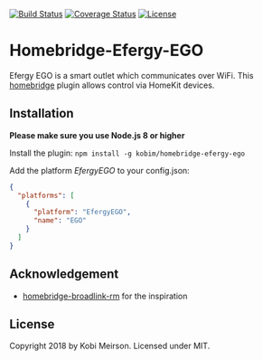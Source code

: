 [![Build Status](https://travis-ci.com/kobim/homebridge-efergy-ego.svg?branch=master)](https://travis-ci.com/kobim/homebridge-efergy-ego)
[![Coverage Status](https://coveralls.io/repos/github/kobim/homebridge-efergy-ego/badge.svg?branch=master)](https://coveralls.io/github/kobim/homebridge-efergy-ego?branch=master)
[![License](http://img.shields.io/:license-mit-blue.svg)](http://doge.mit-license.org)

# Homebridge-Efergy-EGO

Efergy EGO is a smart outlet which communicates over WiFi. This [homebridge](https://github.com/nfarina/homebridge) plugin allows control via HomeKit devices.

## Installation

**Please make sure you use Node.js 8 or higher**

Install the plugin:
```npm install -g kobim/homebridge-efergy-ego```

Add the platform _EfergyEGO_ to your config.json:
```json
{
  "platforms": [
    {
      "platform": "EfergyEGO",
      "name": "EGO"
    }
  ]
}
```

## Acknowledgement
- [homebridge-broadlink-rm](https://github.com/lprhodes/homebridge-broadlink-rm) for the inspiration

## License

Copyright 2018 by Kobi Meirson. Licensed under MIT.
